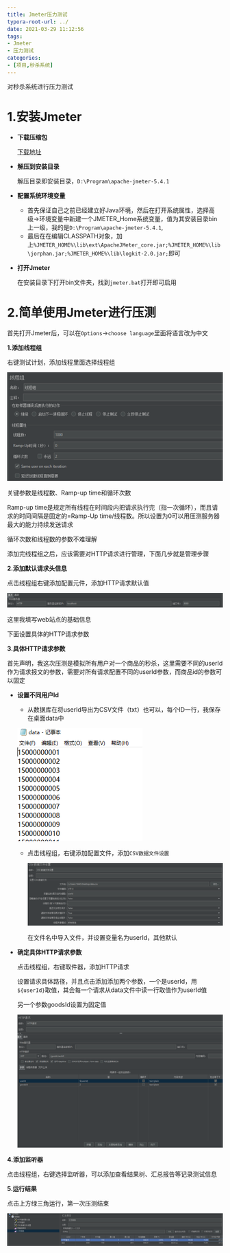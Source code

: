 ```yaml
---
title: Jmeter压力测试
typora-root-url: ../
date: 2021-03-29 11:12:56
tags:
- Jmeter
- 压力测试
categories:
- [项目,秒杀系统]
---
```


对秒杀系统进行压力测试

# 1.安装Jmeter

- **下载压缩包**

  [下载地址](https://jmeter.apache.org/download_jmeter.cgi)

- **解压到安装目录**

  解压目录即安装目录，`D:\Program\apache-jmeter-5.4.1`

- **配置系统环境变量**

  - 首先保证自己之前已经建立好Java环境，然后在打开系统属性，选择高级->环境变量中新建一个JMETER_Home系统变量，值为其安装目录bin上一级，我的是`D:\Program\apache-jmeter-5.4.1`,
  - 最后在在编辑CLASSPATH对象，加上`%JMETER_HOME%\lib\ext\ApacheJMeter_core.jar;%JMETER_HOME%\lib\jorphan.jar;%JMETER_HOME%\lib\logkit-2.0.jar;`即可

- **打开Jmeter**

  在安装目录下打开bin文件夹，找到`jmeter.bat`打开即可启用

# 2.简单使用Jmeter进行压测

首先打开Jmeter后，可以在`Options`->`choose language`里面将语言改为中文

**1.添加线程组**

右键测试计划，添加线程里面选择线程组

![image-20210329185400986](/images/image-20210329185400986.png)

关键参数是线程数、Ramp-up time和循环次数

Ramp-up time是规定所有线程在时间段内把请求执行完（指一次循环），而且请求的时间间隔是固定的=Ramp-Up time/线程数。所以设置为0可以用压测服务器最大的能力持续发送请求

循环次数和线程数的参数不难理解



添加完线程组之后，应该需要对HTTP请求进行管理，下面几步就是管理步骤



**2.添加默认请求头信息**

点击线程组右键添加配置元件，添加HTTP请求默认值

![image-20210329190855888](/images/image-20210329190855888.png)

这里我填写web站点的基础信息

下面设置具体的HTTP请求参数

**3.具体HTTP请求参数**

首先声明，我这次压测是模拟所有用户对一个商品的秒杀，这里需要不同的userId作为请求报文的参数，需要对所有请求配置不同的userId参数，而商品id的参数可以固定

- **设置不同用户Id**

  - 从数据库在将userId导出为CSV文件（txt）也可以，每个ID一行，我保存在桌面data中

  ![image-20210329191532991](/images/image-20210329191532991.png)

  - 点击线程组，右键添加配置文件，添加`CSV数据文件设置`

    ![image-20210329191913682](/images/image-20210329191913682.png)

    在文件名中导入文件，并设置变量名为userId，其他默认

- **确定具体HTTP请求参数**

  点击线程组，右键取件器，添加HTTP请求

  设置请求具体路径，并且点击添加添加两个参数，一个是userId，用`${userId}`取值，其会每一个请求从data文件中读一行取值作为userId值

  另一个参数goodsId设置为固定值

  ![image-20210329192644097](/images/image-20210329192644097.png)

**4.添加监听器**

点击线程组，右键选择监听器，可以添加查看结果树、汇总报告等记录测试信息

**5.运行结果**

点击上方绿三角运行，第一次压测结束

![image-20210329193330908](/images/image-20210329193330908.png)